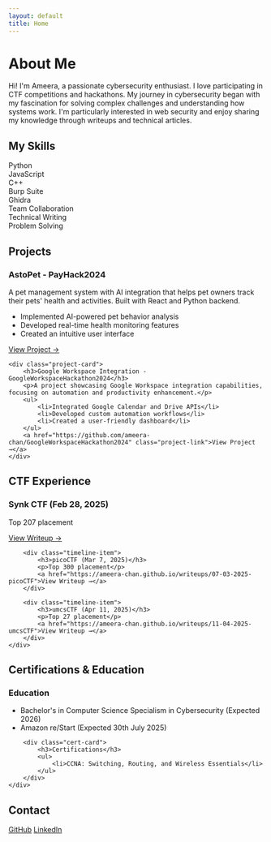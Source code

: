 ```yaml
---
layout: default
title: Home
---
```


<div id="about" class="header-content">
    <h1>About Me</h1>
    <p>Hi! I'm Ameera, a passionate cybersecurity enthusiast. I love participating in CTF competitions and hackathons. My journey in cybersecurity began with my fascination for solving complex challenges and understanding how systems work. I'm particularly interested in web security and enjoy sharing my knowledge through writeups and technical articles.</p>
</div>

<div id="skills" class="skills-section">
    <h2>My Skills</h2>
    <div class="skills-bar-list">
        <div class="skill-bar-item">
            <span class="skill-name">Python</span>
            <div class="skill-bar"><div class="skill-bar-fill" style="width: 80%"></div></div>
        </div>
        <div class="skill-bar-item">
            <span class="skill-name">JavaScript</span>
            <div class="skill-bar"><div class="skill-bar-fill" style="width: 80%"></div></div>
        </div>
        <div class="skill-bar-item">
            <span class="skill-name">C++</span>
            <div class="skill-bar"><div class="skill-bar-fill" style="width: 60%"></div></div>
        </div>
        <div class="skill-bar-item">
            <span class="skill-name">Burp Suite</span>
            <div class="skill-bar"><div class="skill-bar-fill" style="width: 70%"></div></div>
        </div>
        <div class="skill-bar-item">
            <span class="skill-name">Ghidra</span>
            <div class="skill-bar"><div class="skill-bar-fill" style="width: 50%"></div></div>
        </div>
        <div class="skill-bar-item">
            <span class="skill-name">Team Collaboration</span>
            <div class="skill-bar"><div class="skill-bar-fill" style="width: 70%"></div></div>
        </div>
        <div class="skill-bar-item">
            <span class="skill-name">Technical Writing</span>
            <div class="skill-bar"><div class="skill-bar-fill" style="width: 65%"></div></div>
        </div>
        <div class="skill-bar-item">
            <span class="skill-name">Problem Solving</span>
            <div class="skill-bar"><div class="skill-bar-fill" style="width: 85%"></div></div>
        </div>
    </div>
</div>

<div id="projects" class="projects-section">
    <h2>Projects</h2>
    <div class="project-card">
        <h3>AstoPet - PayHack2024</h3>
        <p>A pet management system with AI integration that helps pet owners track their pets' health and activities. Built with React and Python backend.</p>
        <ul>
            <li>Implemented AI-powered pet behavior analysis</li>
            <li>Developed real-time health monitoring features</li>
            <li>Created an intuitive user interface</li>
        </ul>
        <a href="https://github.com/ameera-chan/AstoPet-PayHack2024" class="project-link">View Project →</a>
    </div>

    <div class="project-card">
        <h3>Google Workspace Integration - GoogleWorkspaceHackathon2024</h3>
        <p>A project showcasing Google Workspace integration capabilities, focusing on automation and productivity enhancement.</p>
        <ul>
            <li>Integrated Google Calendar and Drive APIs</li>
            <li>Developed custom automation workflows</li>
            <li>Created a user-friendly dashboard</li>
        </ul>
        <a href="https://github.com/ameera-chan/GoogleWorkspaceHackathon2024" class="project-link">View Project →</a>
    </div>
</div>

<div id="ctf" class="ctf-section">
    <h2>CTF Experience</h2>
    <div class="timeline">
        <div class="timeline-item">
            <h3>Synk CTF (Feb 28, 2025)</h3>
            <p>Top 207 placement</p>
            <a href="https://ameera-chan.github.io/writeups/2025-02-28-synk-ctf">View Writeup →</a>
        </div>

        <div class="timeline-item">
            <h3>picoCTF (Mar 7, 2025)</h3>
            <p>Top 300 placement</p>
            <a href="https://ameera-chan.github.io/writeups/07-03-2025-picoCTF">View Writeup →</a>
        </div>

        <div class="timeline-item">
            <h3>umcsCTF (Apr 11, 2025)</h3>
            <p>Top 27 placement</p>
            <a href="https://ameera-chan.github.io/writeups/11-04-2025-umcsCTF">View Writeup →</a>
        </div>
    </div>
</div>

<div id="certifications" class="certifications-section">
    <h2>Certifications & Education</h2>
    <div class="certifications-grid">
        <div class="cert-card">
            <h3>Education</h3>
            <ul>
                <li>Bachelor's in Computer Science Specialism in Cybersecurity (Expected 2026)</li>
                <li>Amazon re/Start (Expected 30th July 2025)</li>
            </ul>
        </div>

        <div class="cert-card">
            <h3>Certifications</h3>
            <ul>
                <li>CCNA: Switching, Routing, and Wireless Essentials</li>
            </ul>
        </div>
    </div>
</div>

<div id="contact" class="contact-section">
    <h2>Contact</h2>
    <div class="contact-links">
        <a href="https://github.com/ameera-chan">GitHub</a>
        <a href="https://www.linkedin.com/in/nur-ameera-chan-240a9a242/">LinkedIn</a>
    </div>
</div>
